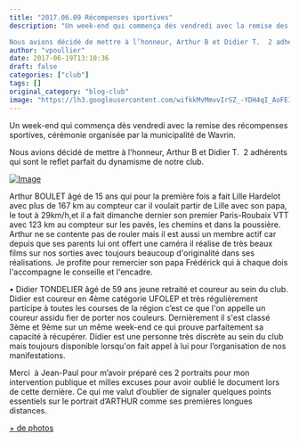 ```yaml
---
title: "2017.06.09 Récompenses sportives"
description: "Un week-end qui commença dès vendredi avec la remise des récompenses sportives, cérémonie organisée par la municipalité de Wavrin.

Nous avions décidé de mettre à l’honneur, Arthur B et Didier T.  2 adhérents qui sont le reflet parfait du dynamisme de notre club."
author: "vpoullier"
date: 2017-06-19T13:10:36
draft: false
categories: ["club"]
tags: []
original_category: "blog-club"
image: "https://lh3.googleusercontent.com/wifkkMvMmvvIrSZ_-YDH4qI_AoFEIxSj_kKFMmDHbywoQ-gJx8Lkkv_FWBKhEl1xVfSAlKzMmY27feRJyTDa3Ga1fmEBY1A0sxdgbHPi5DZWfAufsKGmEmIXLvOMSjg1rPucan8uxMYDkM_SZ7vY019xRhYrLtdizxJ-AT6FZPtFlu6DUMRMCKJGUHEhLI82Q-sFbVtc071iz_wWMl25RHACwORdIHtH-A_n8Z5lyMDkXyLIsUKl9NsMjY17WiZKbUJ0B-8VtWcQ3lmmvuUFPfcN557VFvPZn7DjT5NJPkZTFObODAAViDE3-qAdTkgBKsh3a2dKEd578y0njOvZwI-ealLQwaXjqGAEyuEuas7rEt9fldmr7iJuBZexpg4h1EDyI_0rl5Ecwd1fc90Uo-SjXEBl6pZTJQ1R1QjCgIk9jhKUGO11IA7FcJle6dDaTE-CsNZv2s9mLuLZUpKxUm-EDtpuKcqzyFa87nnTj415D0wi5Zrju6VDHFyVQmPdsTq60jyc1AxMm23LW1LC67-iJVuFj3udiiFoLcK0AwdLi1KW3fieqsFVRVQv1bQB0HsUdG3xeN9U6etUIkVBWYuhTri5t7MmMuxA9UzYw_vN8hAhleyj5_dWjPbd5gp5Iw2kQYxEx8w-FeQU96d1MY7H_to6qXgp_zxmcn_daPD5K4w=w200"
---
```


Un week-end qui commen&ccedil;a d&egrave;s vendredi avec la remise des r&eacute;compenses sportives, c&eacute;r&eacute;monie organis&eacute;e par la municipalit&eacute; de Wavrin.

Nous avions d&eacute;cid&eacute; de mettre &agrave; l&rsquo;honneur, Arthur B et Didier T.&nbsp; 2 adh&eacute;rents qui sont le reflet parfait du dynamisme de notre club.

<!--more-->

[![Image](https://lh3.googleusercontent.com/TcSNs1IeSLMvPOH5Iupn_dwaGVKvHPfOLenrfN73bkWn5W_DNyEQvL_9jc_rAp7_DzZN__T2aKxLgvjrSHM1ZndE78Hn8LvRn7qMhMfxDTF6WEbd08uOxo9PEgJd493fBKBk7wwIZE6kpdGwGpWEfDZO4EAfCU5VXwXDdL7guCgwVzgRhcI7fsJgTu-SK9YkuId-lY1U1_56iXdk8TCuoq1urM7Iyq5Gtt3LW8SEfdmGcRNjmSIAwaiBaH2M5HZKKGtxj4d9Quv3fr6e1b3iSHGbWxf-91gTGEfmDVOiDpOi2OR1X-nm56_sal607-j9ticGazRgNZc5p5Tk4a7tmKKJu8yEI3kUcB6vqkypTmBtP3uaE6RKY2tJJzMbVMsIIsp8Nblo6wm2T6wHxlG0ywfRRueOZ0VFJRfunI57SWd1ou215RdOUSo9qIVNkkUQPLVB2AshwyKItK06IqKg0sLi490IkqoynvF078CZKsMYJtdtBLGJ8eJHR8J7Is2GIR8dDtz-X6M5eWeN1xgLr96WrHkr7W0o58h-gelHKJUzEcNx3GI6Lq3hwaiYZFlr7sZDrXAa5DatDXQgElW8tDXps5roSgDECZ7sRIK8V-HJHyqtSYCT2qhudIpBE-zdQjvw1FSVbZllQlPjGXFGQeRIXT0qyPh81HlKWJYF4sw=w1194-h671-no)](https://lh3.googleusercontent.com/TcSNs1IeSLMvPOH5Iupn_dwaGVKvHPfOLenrfN73bkWn5W_DNyEQvL_9jc_rAp7_DzZN__T2aKxLgvjrSHM1ZndE78Hn8LvRn7qMhMfxDTF6WEbd08uOxo9PEgJd493fBKBk7wwIZE6kpdGwGpWEfDZO4EAfCU5VXwXDdL7guCgwVzgRhcI7fsJgTu-SK9YkuId-lY1U1_56iXdk8TCuoq1urM7Iyq5Gtt3LW8SEfdmGcRNjmSIAwaiBaH2M5HZKKGtxj4d9Quv3fr6e1b3iSHGbWxf-91gTGEfmDVOiDpOi2OR1X-nm56_sal607-j9ticGazRgNZc5p5Tk4a7tmKKJu8yEI3kUcB6vqkypTmBtP3uaE6RKY2tJJzMbVMsIIsp8Nblo6wm2T6wHxlG0ywfRRueOZ0VFJRfunI57SWd1ou215RdOUSo9qIVNkkUQPLVB2AshwyKItK06IqKg0sLi490IkqoynvF078CZKsMYJtdtBLGJ8eJHR8J7Is2GIR8dDtz-X6M5eWeN1xgLr96WrHkr7W0o58h-gelHKJUzEcNx3GI6Lq3hwaiYZFlr7sZDrXAa5DatDXQgElW8tDXps5roSgDECZ7sRIK8V-HJHyqtSYCT2qhudIpBE-zdQjvw1FSVbZllQlPjGXFGQeRIXT0qyPh81HlKWJYF4sw=w1194-h671-no)

Arthur BOULET&nbsp;&acirc;g&eacute; de 15 ans qui pour la premi&egrave;re fois a fait Lille Hardelot avec plus de 167 km au compteur car il voulait partir de Lille avec son papa, le tout &agrave; 29km/h,et il a fait dimanche dernier son premier Paris-Roubaix VTT avec 123 km au compteur sur les pav&eacute;s, les chemins et dans la poussi&egrave;re. Arthur ne se contente pas de rouler mais il est aussi un membre actif car depuis que ses parents lui ont offert une cam&eacute;ra il r&eacute;alise de tr&egrave;s beaux films sur nos sorties avec toujours beaucoup d'originalit&eacute; dans ses r&eacute;alisations. Je profite pour remercier son papa Fr&eacute;d&eacute;rick qui &agrave; chaque dois l'accompagne le conseille et l'encadre.

&bull;&nbsp;Didier TONDELIER&nbsp;&acirc;g&eacute; de 59 ans jeune retrait&eacute; et coureur au sein du club. Didier est coureur en 4&egrave;me cat&eacute;gorie UFOLEP et tr&egrave;s r&eacute;guli&egrave;rement participe &agrave; toutes les courses de la r&eacute;gion c&rsquo;est ce que l'on appelle un coureur assidu fier de porter nos couleurs. Derni&egrave;rement il s'est class&eacute; 3&egrave;me et 9&egrave;me sur un m&ecirc;me week-end ce qui prouve parfaitement sa capacit&eacute; &agrave; r&eacute;cup&eacute;rer. Didier est une personne tr&egrave;s discr&egrave;te au sein du club mais toujours disponible lorsqu'on fait appel &agrave; lui pour l&rsquo;organisation de nos manifestations.

Merci&nbsp; &agrave; Jean-Paul pour m&rsquo;avoir pr&eacute;par&eacute; ces 2 portraits pour mon intervention publique et milles excuses pour avoir oubli&eacute; le document lors de cette derni&egrave;re. Ce qui me valut d&rsquo;oublier de signaler quelques points essentiels sur le portrait d&rsquo;ARTHUR comme ses premi&egrave;res longues distances.

[+ de photos](https://goo.gl/photos/CL3n6KYkebh6imrG7)